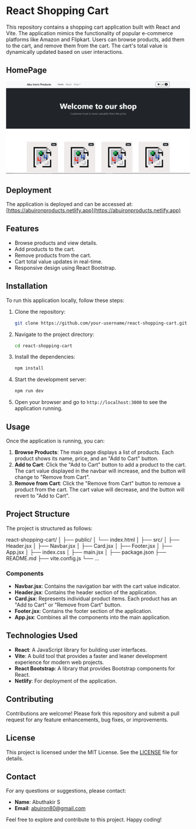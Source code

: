 # React Shopping Cart

This repository contains a shopping cart application built with React and Vite. The application mimics the functionality of popular e-commerce platforms like Amazon and Flipkart. Users can browse products, add them to the cart, and remove them from the cart. The cart's total value is dynamically updated based on user interactions.

## HomePage

![homepage](https://github.com/abuiron/React-shopping-cart/blob/main/public/front.png?raw=true)

## Deployment

The application is deployed and can be accessed at: [https://abuironproducts.netlify.app](https://abuironproducts.netlify.app)

## Features

- Browse products and view details.
- Add products to the cart.
- Remove products from the cart.
- Cart total value updates in real-time.
- Responsive design using React Bootstrap.

## Installation

To run this application locally, follow these steps:

1. Clone the repository:
    ```sh
    git clone https://github.com/your-username/react-shopping-cart.git
    ```
   
2. Navigate to the project directory:
    ```sh
    cd react-shopping-cart
    ```

3. Install the dependencies:
    ```sh
    npm install
    ```

4. Start the development server:
    ```sh
    npm run dev
    ```

5. Open your browser and go to `http://localhost:3000` to see the application running.

## Usage

Once the application is running, you can:

1. **Browse Products**: The main page displays a list of products. Each product shows its name, price, and an "Add to Cart" button.
2. **Add to Cart**: Click the "Add to Cart" button to add a product to the cart. The cart value displayed in the navbar will increase, and the button will change to "Remove from Cart".
3. **Remove from Cart**: Click the "Remove from Cart" button to remove a product from the cart. The cart value will decrease, and the button will revert to "Add to Cart".

## Project Structure

The project is structured as follows:

react-shopping-cart/
│
├── public/
│ └── index.html
│
├── src/
│ ├── Header.jsx
│ ├── Navbar.jsx
│ ├── Card.jsx
│ ├── Footer.jsx
│ ├── App.jsx
│ ├── index.css
│ ├── main.jsx
│
├── package.json
├── README.md
├── vite.config.js
└── ...


### Components

- **Navbar.jsx**: Contains the navigation bar with the cart value indicator.
- **Header.jsx**: Contains the header section of the application.
- **Card.jsx**: Represents individual product items. Each product has an "Add to Cart" or "Remove from Cart" button.
- **Footer.jsx**: Contains the footer section of the application.
- **App.jsx**: Combines all the components into the main application.

## Technologies Used

- **React**: A JavaScript library for building user interfaces.
- **Vite**: A build tool that provides a faster and leaner development experience for modern web projects.
- **React Bootstrap**: A library that provides Bootstrap components for React.
- **Netlify**: For deployment of the application.

## Contributing

Contributions are welcome! Please fork this repository and submit a pull request for any feature enhancements, bug fixes, or improvements.

## License

This project is licensed under the MIT License. See the [LICENSE](LICENSE) file for details.

## Contact

For any questions or suggestions, please contact:

- **Name**: Abuthakir S
- **Email**: abuiron80@gmail.com

Feel free to explore and contribute to this project. Happy coding!
